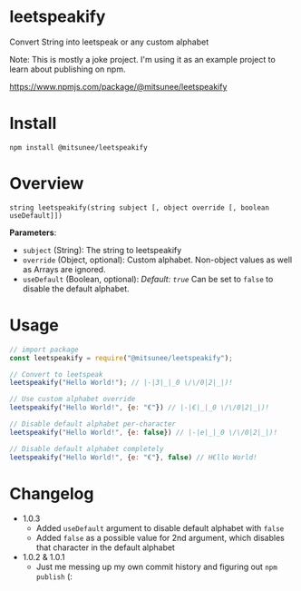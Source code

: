 # leetspeakify
Convert String into leetspeak or any custom alphabet

Note: This is mostly a joke project. I'm using it as an example project to learn about publishing on npm.

https://www.npmjs.com/package/@mitsunee/leetspeakify

# Install

`npm install @mitsunee/leetspeakify`

# Overview

```
string leetspeakify(string subject [, object override [, boolean useDefault]])
```

**Parameters**:

- `subject` (String): The string to leetspeakify
- `override` (Object, optional): Custom alphabet. Non-object values as well as Arrays are ignored.
- `useDefault` (Boolean, optional): *Default: `true`* Can be set to `false` to disable the default alphabet.

# Usage

```js
// import package
const leetspeakify = require("@mitsunee/leetspeakify");

// Convert to leetspeak
leetspeakify("Hello World!"); // |-|3|_|_0 \/\/0|2|_|)!

// Use custom alphabet override
leetspeakify("Hello World!", {e: "€"}) // |-|€|_|_0 \/\/0|2|_|)!

// Disable default alphabet per-character
leetspeakify("Hello World!", {e: false}) // |-|e|_|_0 \/\/0|2|_|)!

// Disable default alphabet completely
leetspeakify("Hello World!", {e: "€"}, false) // H€llo World!
```

# Changelog

- 1.0.3
    - Added `useDefault` argument to disable default alphabet with `false`
    - Added `false` as a possible value for 2nd argument, which disables that character in the default alphabet
- 1.0.2 & 1.0.1
    - Just me messing up my own commit history and figuring out `npm publish` (:
